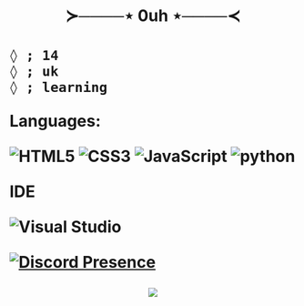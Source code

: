 <h1 align=center>≻────⋆ 0uh ⋆────≺<h1>


```
◊ ; 14
◊ ; uk
◊ ; learning
```

  <p u>Languages:<p>

![HTML5](https://img.shields.io/badge/html%205-grey?style=for-the-badge&logo=html5&logoColor=white&labelColor=8E2DE2)
![CSS3](https://img.shields.io/badge/css%203-grey?style=for-the-badge&logo=css3&logoColor=white&labelColor=8E2DE2)
![JavaScript](https://img.shields.io/badge/-JavaScript-grey?style=for-the-badge&logo=javascript&logoColor=white&labelColor=8E2DE2)
![python](https://img.shields.io/badge/-python-grey?style=for-the-badge&logo=python&logoColor=white&labelColor=8E2DE2)

  <p>IDE</p>

<img alt="Visual Studio" src="https://img.shields.io/badge/-Visual_Studio-750098?style=flat-square&logo=visual-studio&logoColor=white" />

[![Discord Presence](https://lanyard-profile-readme.vercel.app/api/507679487672975401)](https://discord.com/users/507679487672975401)
<br>
<p align="center">
<img src="https://visitor-badge.laobi.icu/badge?page_id=0uh" id="counter" align="center">
  </p>
